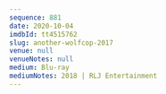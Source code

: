 ```yaml
---
sequence: 881
date: 2020-10-04
imdbId: tt4515762
slug: another-wolfcop-2017
venue: null
venueNotes: null
medium: Blu-ray
mediumNotes: 2018 | RLJ Entertainment
---
```

